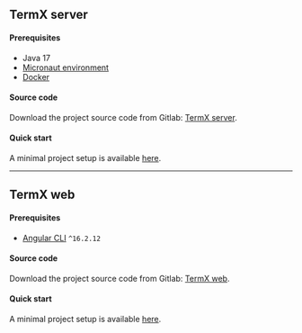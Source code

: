 ## TermX server

#### Prerequisites
- Java 17
- [Micronaut environment](https://micronaut.io/docs/)
- [Docker](https://www.docker.com/get-started/)

#### Source code
Download the project source code from Gitlab: [TermX server](https://gitlab.com/kodality/terminology/termx-server).

#### Quick start
A minimal project setup is available [here](https://gitlab.com/kodality/terminology/termx-server/-/blob/main/README.md).

---

## TermX web
#### Prerequisites
- [Angular CLI](https://github.com/angular/angular-cli/tree/16.2.x) `^16.2.12`

#### Source code
Download the project source code from Gitlab: [TermX web](https://gitlab.com/kodality/terminology/termx-web).

#### Quick start
A minimal project setup is available [here](https://gitlab.com/kodality/terminology/termx-web/-/blob/main/README.md).


